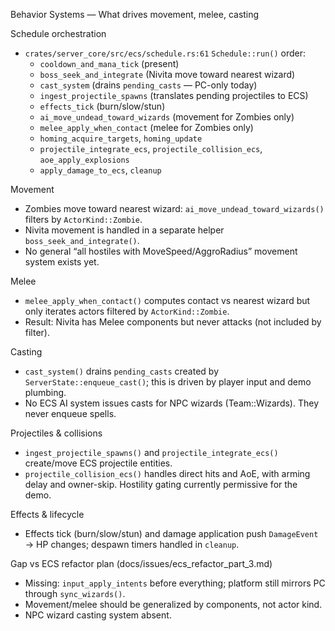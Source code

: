 Behavior Systems — What drives movement, melee, casting

Schedule orchestration
- `crates/server_core/src/ecs/schedule.rs:61` `Schedule::run()` order:
  - `cooldown_and_mana_tick` (present)
  - `boss_seek_and_integrate` (Nivita move toward nearest wizard)
  - `cast_system` (drains `pending_casts` — PC-only today)
  - `ingest_projectile_spawns` (translates pending projectiles to ECS)
  - `effects_tick` (burn/slow/stun)
  - `ai_move_undead_toward_wizards` (movement for Zombies only)
  - `melee_apply_when_contact` (melee for Zombies only)
  - `homing_acquire_targets`, `homing_update`
  - `projectile_integrate_ecs`, `projectile_collision_ecs`, `aoe_apply_explosions`
  - `apply_damage_to_ecs`, `cleanup`

Movement
- Zombies move toward nearest wizard: `ai_move_undead_toward_wizards()` filters by `ActorKind::Zombie`.
- Nivita movement is handled in a separate helper `boss_seek_and_integrate()`.
- No general “all hostiles with MoveSpeed/AggroRadius” movement system exists yet.

Melee
- `melee_apply_when_contact()` computes contact vs nearest wizard but only iterates actors filtered by `ActorKind::Zombie`.
- Result: Nivita has Melee components but never attacks (not included by filter).

Casting
- `cast_system()` drains `pending_casts` created by `ServerState::enqueue_cast()`; this is driven by player input and demo plumbing.
- No ECS AI system issues casts for NPC wizards (Team::Wizards). They never enqueue spells.

Projectiles & collisions
- `ingest_projectile_spawns()` and `projectile_integrate_ecs()` create/move ECS projectile entities.
- `projectile_collision_ecs()` handles direct hits and AoE, with arming delay and owner-skip. Hostility gating currently permissive for the demo.

Effects & lifecycle
- Effects tick (burn/slow/stun) and damage application push `DamageEvent` → HP changes; despawn timers handled in `cleanup`.

Gap vs ECS refactor plan (docs/issues/ecs_refactor_part_3.md)
- Missing: `input_apply_intents` before everything; platform still mirrors PC through `sync_wizards()`.
- Movement/melee should be generalized by components, not actor kind.
- NPC wizard casting system absent.

